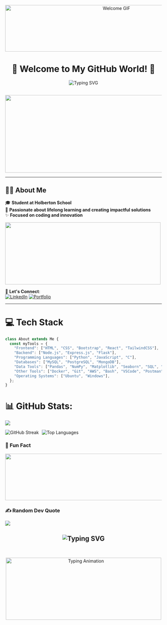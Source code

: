 <p align="center">
  <img src="https://i.giphy.com/media/h408T6Y5GfmXBKW62l/giphy.gif" width="700" height="150" alt="Welcome GIF">
</p>

<h1 align="center"> 🌟 Welcome to My GitHub World! 🌟 </h1>

<div align="center">
  <img src="https://readme-typing-svg.demolab.com?font=Fira+Code&weight=500&size=16&duration=4002&pause=1000&color=DB34F7&center=true&vCenter=true&multiline=true&width=435&lines=%F0%9F%8C%B8Hi+there!+I'm+Rania;A+Lifelong+Learner+%26+Tech+Enthusiast+%F0%9F%9A%80" alt="Typing SVG" />
</div>
<br>
<p align="center">
        <img src="https://i.imgur.com/MnRWEps.gif" height="250" width="700" >
</p>

---

## 👩‍💻 About Me
🎓 **Student at Holberton School**  
🚀 **Passionate about lifelong learning and creating impactful solutions**  
✨ **Focused on coding and innovation**  

<img src="https://i.giphy.com/media/v1.Y2lkPTc5MGI3NjExcG95aWxob3IzNTVlMzR1ZmM1ZzY3ZHA2bnRxcXZjMGhoenk0a2d4cCZlcD12MV9pbnRlcm5hbF9naWZfYnlfaWQmY3Q9Zw/UIN7Andwh7kDZGUvmt/giphy.gif" width="500" height="200">

🤝 **Let's Connect**:  
[![LinkedIn](https://img.shields.io/badge/-Connect-blue?style=for-the-badge&logo=Linkedin)](https://www.linkedin.com/in/raniaabassi/) 
[![Portfolio](https://img.shields.io/badge/-Portfolio-ff69b4?style=for-the-badge)](https://rania3103.github.io/Portfolio/)  

---

# 💻 Tech Stack

```javascript
class About extends Me { 
  const myTools = {  
    "Frontend": ["HTML", "CSS", "Bootstrap", "React", "TailwindCSS"],
    "Backend": ["Node.js", "Express.js", "Flask"],
    "Programming Languages": ["Python", "JavaScript", "C"],
    "Databases": ["MySQL", "PostgreSQL", "MongoDB"],
    "Data Tools": ["Pandas", "NumPy", "Matplotlib", "Seaborn", "SQL", "Scikit-learn", "Beautiful Soup", "Plotly", "TensorFlow"],
    "Other Tools": ["Docker", "Git", "AWS", "Bash", "VSCode", "Postman", "Trello", "Canva"],
    "Operating Systems": ["Ubuntu", "Windows"],
  };
}
```

</div>

# 📊 GitHub Stats:

[![](https://visitcount.itsvg.in/api?id=rania3103&icon=0&color=5)](https://visitcount.itsvg.in)

<div style="display: flex; justify-content: space-between; align-items: center;">
    <div style="display: flex;">
        <img src="https://github-readme-streak-stats.herokuapp.com/?user=rania3103&theme=radical&hide_border=false" alt="GitHub Streak" style="margin-right: 10px;" />
        <img src="https://github-readme-stats.vercel.app/api/top-langs/?username=rania3103&theme=radical&hide_border=false&include_all_commits=false&count_private=false&layout=compact" alt="Top Languages" />
    </div>
</div>

### 🤭 Fun Fact
<p align="left">
    <img src="https://i.giphy.com/media/v1.Y2lkPTc5MGI3NjExcmRqM3hveWNsN3Zhb2dmejA4cm41YmtpMjk2YjFzNTA0ZzAxMnl3MCZlcD12MV9pbnRlcm5hbF9naWZfYnlfaWQmY3Q9Zw/FoVzfcqCDSb7zCynOp/giphy.gif" width="600" height="150">
</p>

### ✍️ Random Dev Quote
![](https://quotes-github-readme.vercel.app/api?type=horizontal&theme=radical)
  
<h2 align='center'><img src="https://readme-typing-svg.demolab.com?font=Fira+Code&weight=500&size=20&duration=4002&pause=1000&color=DB34F7&center=true&vCenter=true&width=435&lines=Let's+create+something+amazing%E2%9C%A8" alt="Typing SVG" />
</h2>
<br>

<p align="center">
    <img src="https://media.giphy.com/media/5ndklThG9vUUdTmgMn/giphy.gif" width="500" height="200" alt="Typing Animation">
</p>
<br>

